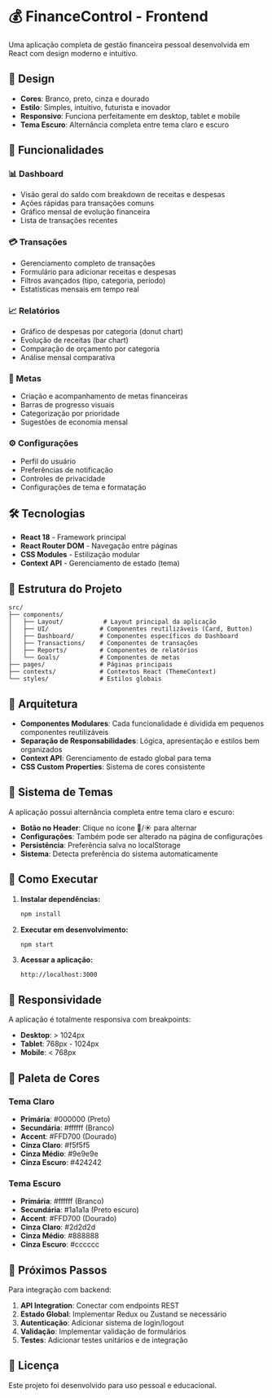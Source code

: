 # 💰 FinanceControl - Frontend

Uma aplicação completa de gestão financeira pessoal desenvolvida em React com design moderno e intuitivo.

## 🎨 Design

- **Cores**: Branco, preto, cinza e dourado
- **Estilo**: Simples, intuitivo, futurista e inovador
- **Responsivo**: Funciona perfeitamente em desktop, tablet e mobile
- **Tema Escuro**: Alternância completa entre tema claro e escuro

## 🚀 Funcionalidades

### 📊 Dashboard
- Visão geral do saldo com breakdown de receitas e despesas
- Ações rápidas para transações comuns
- Gráfico mensal de evolução financeira
- Lista de transações recentes

### 💳 Transações
- Gerenciamento completo de transações
- Formulário para adicionar receitas e despesas
- Filtros avançados (tipo, categoria, período)
- Estatísticas mensais em tempo real

### 📈 Relatórios
- Gráfico de despesas por categoria (donut chart)
- Evolução de receitas (bar chart)
- Comparação de orçamento por categoria
- Análise mensal comparativa

### 🎯 Metas
- Criação e acompanhamento de metas financeiras
- Barras de progresso visuais
- Categorização por prioridade
- Sugestões de economia mensal

### ⚙️ Configurações
- Perfil do usuário
- Preferências de notificação
- Controles de privacidade
- Configurações de tema e formatação

## 🛠️ Tecnologias

- **React 18** - Framework principal
- **React Router DOM** - Navegação entre páginas
- **CSS Modules** - Estilização modular
- **Context API** - Gerenciamento de estado (tema)

## 📁 Estrutura do Projeto

```
src/
├── components/
│   ├── Layout/           # Layout principal da aplicação
│   ├── UI/              # Componentes reutilizáveis (Card, Button)
│   ├── Dashboard/       # Componentes específicos do Dashboard
│   ├── Transactions/    # Componentes de transações
│   ├── Reports/         # Componentes de relatórios
│   └── Goals/           # Componentes de metas
├── pages/               # Páginas principais
├── contexts/            # Contextos React (ThemeContext)
└── styles/              # Estilos globais
```

## 🎯 Arquitetura

- **Componentes Modulares**: Cada funcionalidade é dividida em pequenos componentes reutilizáveis
- **Separação de Responsabilidades**: Lógica, apresentação e estilos bem organizados
- **Context API**: Gerenciamento de estado global para tema
- **CSS Custom Properties**: Sistema de cores consistente

## 🌙 Sistema de Temas

A aplicação possui alternância completa entre tema claro e escuro:

- **Botão no Header**: Clique no ícone 🌙/☀️ para alternar
- **Configurações**: Também pode ser alterado na página de configurações
- **Persistência**: Preferência salva no localStorage
- **Sistema**: Detecta preferência do sistema automaticamente

## 🚀 Como Executar

1. **Instalar dependências:**
   ```bash
   npm install
   ```

2. **Executar em desenvolvimento:**
   ```bash
   npm start
   ```

3. **Acessar a aplicação:**
   ```
   http://localhost:3000
   ```

## 📱 Responsividade

A aplicação é totalmente responsiva com breakpoints:

- **Desktop**: > 1024px
- **Tablet**: 768px - 1024px  
- **Mobile**: < 768px

## 🎨 Paleta de Cores

### Tema Claro
- **Primária**: #000000 (Preto)
- **Secundária**: #ffffff (Branco)
- **Accent**: #FFD700 (Dourado)
- **Cinza Claro**: #f5f5f5
- **Cinza Médio**: #9e9e9e
- **Cinza Escuro**: #424242

### Tema Escuro
- **Primária**: #ffffff (Branco)
- **Secundária**: #1a1a1a (Preto escuro)
- **Accent**: #FFD700 (Dourado)
- **Cinza Claro**: #2d2d2d
- **Cinza Médio**: #888888
- **Cinza Escuro**: #cccccc

## 🔄 Próximos Passos

Para integração com backend:

1. **API Integration**: Conectar com endpoints REST
2. **Estado Global**: Implementar Redux ou Zustand se necessário
3. **Autenticação**: Adicionar sistema de login/logout
4. **Validação**: Implementar validação de formulários
5. **Testes**: Adicionar testes unitários e de integração

## 📄 Licença

Este projeto foi desenvolvido para uso pessoal e educacional.
